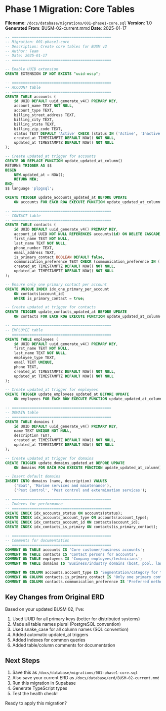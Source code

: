 # Phase 1 Migration: Core Tables
**Filename**: `/docs/database/migrations/001-phase1-core.sql`
**Version**: 1.0
**Generated From**: BUSM-02-current.mmd
**Date**: 2025-01-17

```sql
-- =============================================
-- Migration: 001-phase1-core
-- Description: Create core tables for BUSM v2
-- Author: Team
-- Date: 2025-01-17
-- =============================================

-- Enable UUID extension
CREATE EXTENSION IF NOT EXISTS "uuid-ossp";

-- =============================================
-- ACCOUNT table
-- =============================================
CREATE TABLE accounts (
    id UUID DEFAULT uuid_generate_v4() PRIMARY KEY,
    account_name TEXT NOT NULL,
    account_type TEXT,
    billing_street_address TEXT,
    billing_city TEXT,
    billing_state TEXT,
    billing_zip_code TEXT,
    status TEXT DEFAULT 'Active' CHECK (status IN ('Active', 'Inactive')),
    created_at TIMESTAMPTZ DEFAULT NOW() NOT NULL,
    updated_at TIMESTAMPTZ DEFAULT NOW() NOT NULL
);

-- Create updated_at trigger for accounts
CREATE OR REPLACE FUNCTION update_updated_at_column()
RETURNS TRIGGER AS $$
BEGIN
    NEW.updated_at = NOW();
    RETURN NEW;
END;
$$ language 'plpgsql';

CREATE TRIGGER update_accounts_updated_at BEFORE UPDATE
    ON accounts FOR EACH ROW EXECUTE FUNCTION update_updated_at_column();

-- =============================================
-- CONTACT table
-- =============================================
CREATE TABLE contacts (
    id UUID DEFAULT uuid_generate_v4() PRIMARY KEY,
    account_id UUID NOT NULL REFERENCES accounts(id) ON DELETE CASCADE,
    first_name TEXT NOT NULL,
    last_name TEXT NOT NULL,
    phone_number TEXT,
    email_address TEXT,
    is_primary_contact BOOLEAN DEFAULT false,
    communication_preference TEXT CHECK (communication_preference IN ('Voice', 'Text', 'Email')),
    created_at TIMESTAMPTZ DEFAULT NOW() NOT NULL,
    updated_at TIMESTAMPTZ DEFAULT NOW() NOT NULL
);

-- Ensure only one primary contact per account
CREATE UNIQUE INDEX idx_one_primary_per_account 
    ON contacts(account_id) 
    WHERE is_primary_contact = true;

-- Create updated_at trigger for contacts
CREATE TRIGGER update_contacts_updated_at BEFORE UPDATE
    ON contacts FOR EACH ROW EXECUTE FUNCTION update_updated_at_column();

-- =============================================
-- EMPLOYEE table
-- =============================================
CREATE TABLE employees (
    id UUID DEFAULT uuid_generate_v4() PRIMARY KEY,
    first_name TEXT NOT NULL,
    last_name TEXT NOT NULL,
    employee_type TEXT,
    email TEXT UNIQUE,
    phone TEXT,
    created_at TIMESTAMPTZ DEFAULT NOW() NOT NULL,
    updated_at TIMESTAMPTZ DEFAULT NOW() NOT NULL
);

-- Create updated_at trigger for employees
CREATE TRIGGER update_employees_updated_at BEFORE UPDATE
    ON employees FOR EACH ROW EXECUTE FUNCTION update_updated_at_column();

-- =============================================
-- DOMAIN table
-- =============================================
CREATE TABLE domains (
    id UUID DEFAULT uuid_generate_v4() PRIMARY KEY,
    name TEXT UNIQUE NOT NULL,
    description TEXT,
    created_at TIMESTAMPTZ DEFAULT NOW() NOT NULL,
    updated_at TIMESTAMPTZ DEFAULT NOW() NOT NULL
);

-- Create updated_at trigger for domains
CREATE TRIGGER update_domains_updated_at BEFORE UPDATE
    ON domains FOR EACH ROW EXECUTE FUNCTION update_updated_at_column();

-- Insert default domains
INSERT INTO domains (name, description) VALUES
    ('Boat', 'Marine services and maintenance'),
    ('Pest Control', 'Pest control and extermination services');

-- =============================================
-- Indexes for performance
-- =============================================
CREATE INDEX idx_accounts_status ON accounts(status);
CREATE INDEX idx_accounts_account_type ON accounts(account_type);
CREATE INDEX idx_contacts_account_id ON contacts(account_id);
CREATE INDEX idx_contacts_is_primary ON contacts(is_primary_contact);

-- =============================================
-- Comments for documentation
-- =============================================
COMMENT ON TABLE accounts IS 'Core customer/business accounts';
COMMENT ON TABLE contacts IS 'Contact persons for accounts';
COMMENT ON TABLE employees IS 'Company employees/technicians';
COMMENT ON TABLE domains IS 'Business/industry domains (boat, pool, lawn)';

COMMENT ON COLUMN accounts.account_type IS 'Segmentation/category for the account';
COMMENT ON COLUMN contacts.is_primary_contact IS 'Only one primary contact allowed per account';
COMMENT ON COLUMN contacts.communication_preference IS 'Preferred method of communication';
```

## Key Changes from Original ERD

Based on your updated BUSM 02, I've:
1. Used UUID for all primary keys (better for distributed systems)
2. Made all table names plural (PostgreSQL convention)
3. Used snake_case for all column names (SQL convention)
4. Added automatic updated_at triggers
5. Added indexes for common queries
6. Added table/column comments for documentation

## Next Steps

1. Save this as `/docs/database/migrations/001-phase1-core.sql`
2. Also save your current ERD as `/docs/database/erd/BUSM-02-current.mmd`
3. Run this migration in Supabase
4. Generate TypeScript types
5. Test the health check!

Ready to apply this migration?